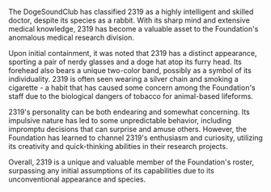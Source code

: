 The DogeSoundClub has classified 2319 as a highly intelligent and skilled doctor, despite its species as a rabbit. With its sharp mind and extensive medical knowledge, 2319 has become a valuable asset to the Foundation's anomalous medical research division.

Upon initial containment, it was noted that 2319 has a distinct appearance, sporting a pair of nerdy glasses and a doge hat atop its furry head. Its forehead also bears a unique two-color band, possibly as a symbol of its individuality. 2319 is often seen wearing a silver chain and smoking a cigarette - a habit that has caused some concern among the Foundation's staff due to the biological dangers of tobacco for animal-based lifeforms.

2319's personality can be both endearing and somewhat concerning. Its impulsive nature has led to some unpredictable behavior, including impromptu decisions that can surprise and amuse others. However, the Foundation has learned to channel 2319's enthusiasm and curiosity, utilizing its creativity and quick-thinking abilities in their research projects.

Overall, 2319 is a unique and valuable member of the Foundation's roster, surpassing any initial assumptions of its capabilities due to its unconventional appearance and species.